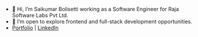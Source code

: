 - 👋 Hi, I’m Saikumar Bolisetti working as a Software Engineer for Raja Software Labs Pvt Ltd.
- 👀 I’m open to explore frontend and full-stack development opportunities.
- <a href="https://saikumarb.ccbp.tech/" target="_blank">Portfolio</a> | <a href="https://www.linkedin.com/in/saikumar10900/" target="_blank">LinkedIn</a>

<!---
saikumar10900/saikumar10900 is a ✨ special ✨ repository because its `README.md` (this file) appears on your GitHub profile.
You can click the Preview link to take a look at your changes.
--->

